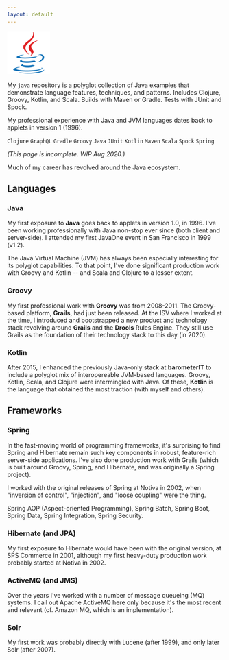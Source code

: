 ```yaml
---
layout: default
---
```


![Java](../img/small-logo-100px-java.png)

My `java` repository is a polyglot collection of Java examples that demonstrate language features, techniques, and patterns. Includes Clojure, Groovy, Kotlin, and Scala. Builds with Maven or Gradle. Tests with JUnit and Spock.

My professional experience with Java and JVM languages dates back to applets in version 1 (1996).

`Clojure` `GraphQL` `Gradle` `Groovy` `Java` `JUnit` `Kotlin` `Maven` `Scala` `Spock` `Spring`

_(This page is incomplete. WIP Aug 2020.)_

Much of my career has revolved around the Java ecosystem.

## Languages

### Java

My first exposure to **Java** goes back to applets in version 1.0, in 1996. I've been working professionally with Java non-stop ever since (both client and server-side). I attended my first JavaOne event in San Francisco in 1999 (v1.2).

The Java Virtual Machine (JVM) has always been especially interesting for its polyglot capabilities. To that point, I've done significant production work with Groovy and Kotlin -- and Scala and Clojure to a lesser extent.

### Groovy

My first professional work with **Groovy** was from 2008-2011. The Groovy-based platform, **Grails**, had just been released. At the ISV where I worked at the time, I introduced and bootstrapped a new product and technology stack revolving around **Grails** and the **Drools** Rules Engine. They still use Grails as the foundation of their technology stack to this day (in 2020).

### Kotlin

After 2015, I enhanced the previously Java-only stack at **barometerIT** to include a polyglot mix of interopereable JVM-based languages. Groovy, Kotlin, Scala, and Clojure were intermingled with Java. Of these, **Kotlin** is the language that obtained the most traction (with myself and others).

## Frameworks

### Spring

In the fast-moving world of programming frameworks, it's surprising to find Spring and Hibernate remain such key components in robust, feature-rich server-side applications. I've also done production work with Grails (which is built around Groovy, Spring, and Hibernate, and was originally a Spring project).

I worked with the original releases of Spring at Notiva in 2002, when "inversion of control", "injection", and "loose coupling" were the thing.

Spring AOP (Aspect-oriented Programming), Spring Batch, Spring Boot, Spring Data, Spring Integration, Spring Security.

### Hibernate (and JPA)

My first exposure to Hibernate would have been with the original version, at SPS Commerce in 2001, although my first heavy-duty production work probably started at Notiva in 2002.

### ActiveMQ (and JMS)

Over the years I've worked with a number of message queueing (MQ) systems. I call out Apache ActiveMQ here only because it's the most recent and relevant (cf. Amazon MQ, which is an implementation).

### Solr

My first work was probably directly with Lucene (after 1999), and only later Solr (after 2007).
